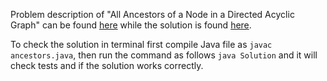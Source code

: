 Problem description of "All Ancestors of a Node in a Directed Acyclic Graph" can be found [here](https://leetcode.com/problems/all-ancestors-of-a-node-in-a-directed-acyclic-graph/) while the solution is found [here](https://github.com/aurimas13/Solutions-To-Problems/blob/main/LeetCode/Java%20Solutions/All%20Ancestors%20of%20a%20Node%20in%20a%20Directed%20Acyclic%20Graph/ancestors.java).

To check the solution in terminal first compile Java file as `javac ancestors.java`, then run the command as follows `java Solution` and it will check tests and if the solution works correctly.